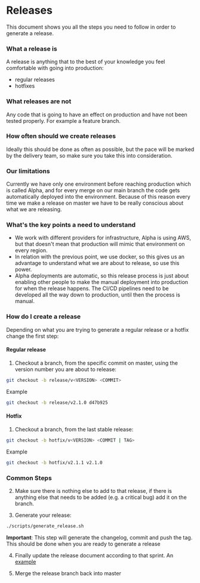 # Releases

This document shows you all the steps you need to follow in order to generate a release.

### What a release is
A release is anything that to the best of your knowledge you feel comfortable with going into production:
- regular releases
- hotfixes

### What releases are not
Any code that is going to have an effect on production and have not been tested properly. For example a feature
branch.

### How often should we create releases
Ideally this should be done as often as possible, but the pace will be marked by the delivery team, so make sure
you take this into consideration.

### Our limitations
Currently we have only one environment before reaching production which is called Alpha, and for every merge on
our main branch the code gets automatically deployed into the environment. Because of this reason every time we
make a release on master we have to be really conscious about what we are releasing.

### What's the key points a need to understand
- We work with different providers for infrastructure, Alpha is using AWS, but that doesn't mean that production
will mimic that environment on every region.
- In relation with the previous point, we use docker, so this gives us an advantage to understand what we are
about to release, so use this power.
- Alpha deployments are automatic, so this release process is just about enabling other people to make the manual
deployment into production for when the release happens. The CI/CD pipelines need to be developed all the way down
to production, until then the process is manual.

### How do I create a release

Depending on what you are trying to generate a regular release or a hotfix change the first step:

#### Regular release
1. Checkout a branch, from the specific commit on master, using the version number you are about to release:
```bash
git checkout -b release/v<VERSION> <COMMIT>
```
Example
```bash
git checkout -b release/v2.1.0 d47b925
```

#### Hotfix
1. Checkout a branch, from the last stable release:
```bash
git checkout -b hotfix/v<VERSION> <COMMIT | TAG>
```
Example
```bash
git checkout -b hotfix/v2.1.1 v2.1.0
```

### Common Steps

2. Make sure there is nothing else to add to that release, if there is anything else that needs to be added
(e.g. a critical bug) add it on the branch.

3. Generate your release:
```bash
./scripts/generate_release.sh
```
**Important**: This step will generate the changelog, commit and push the tag. This should be done when you are ready to generate a release

4. Finally update the release document according to that sprint. An [example](https://calmisland.atlassian.net/l/c/S8dgrLWg)

5. Merge the release branch back into master
